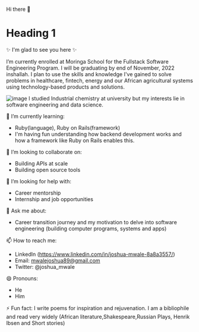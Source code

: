 Hi there 👋
# Heading 1
✨ I'm glad to see you here ✨ 

I’m currently enrolled at Moringa School for the Fullstack Software Engineering Program. I will be graduating by end of November, 2022 inshallah. I plan to use the skills and knowledge I've gained to solve problems in healthcare, fintech, energy and our African agricultural systems using technology-based products and solutions. 

![image](https://user-images.githubusercontent.com/106306519/190840392-1a3cfac3-e7fb-4b17-9c40-40cf00ff39ca.png)
I studied Industrial chemistry at university but my interests lie in software engineering and data science. 

🌱 I’m currently learning:
- Ruby(language), Ruby on Rails(framework)
- I'm having fun understanding how backend development works and how a framework like Ruby on Rails enables this.

👯 I’m looking to collaborate on:
   - Building APIs at scale 
   - Building open source tools 
 
🤔 I’m looking for help with:
 - Career mentorship
 - Internship and job opportunities 
 
💬 Ask me about:
  - Career transition journey and my motivation to delve into software engineering (building computer programs, systems and apps) 
  
📫 How to reach me:
- LinkedIn (https://www.linkedin.com/in/joshua-mwale-8a8a3557/)
- Email: mwalejoshua89@gmail.com
- Twitter: @joshua_mwale
 
😄 Pronouns:
- He
- Him

⚡ Fun fact: I write poems for inspiration and rejuvenation. I am a bibliophile and read very widely (African literature,Shakespeare,Russian Plays, Henrik Ibsen and Short stories)

